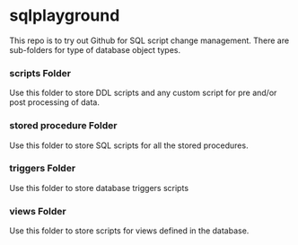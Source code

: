 # sqlplayground
This repo is to try out Github for SQL script change management. There are sub-folders for type of database object types. 

### scripts Folder
Use this folder to store DDL scripts and any custom script for pre and/or post processing of data.

### stored procedure Folder
Use this folder to store SQL scripts for all the stored procedures.

### triggers Folder
Use this folder to store database triggers scripts

### views Folder
Use this folder to store scripts for views defined in the database.
